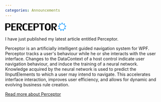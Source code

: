 ```yaml
---
categories: Announcements
---
```


![Perceptor Logo](/assets/images/2009-03-22-Header.png)

I have just published my latest article entitled Perceptor.

Perceptor is an artificially intelligent guided navigation system for WPF. Perceptor tracks a user's behaviour while he or she interacts with the user interface. Changes to the DataContext of a host control indicate user navigation behaviour, and induce the training of a neural network. Knowledge acquired by the neural network is used to predict the IInputElements to which a user may intend to navigate. This accelerates interface interaction, improves user efficiency, and allows for dynamic and evolving business rule creation.

[Read more about Perceptor](http://www.codeproject.com/KB/smart/Perceptor.aspx)